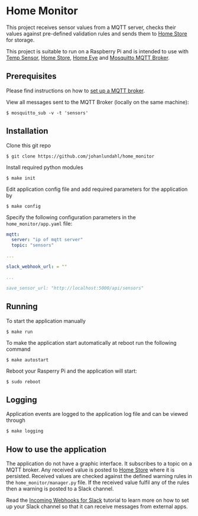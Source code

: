 # Home Monitor
This project receives sensor values from a MQTT server, checks their values against pre-defined validation rules and sends them to [Home Store](http://github.com/johanlundahl/home_store) for storage.

This project is suitable to run on a Raspberry Pi and is intended to use with [Temp Sensor](http://github.com/johanlundahl/temp_sensor), [Home Store](http://github.com/johanlundahl/home_store), [Home Eye](http://github.com/johanlundahl/home_eye) and [Mosquitto MQTT Broker](https://randomnerdtutorials.com/how-to-install-mosquitto-broker-on-raspberry-pi/).

## Prerequisites
Please find instructions on how to [set up a MQTT broker](https://randomnerdtutorials.com/how-to-install-mosquitto-broker-on-raspberry-pi/).

View all messages sent to the MQTT Broker (locally on the same machine):

```
$ mosquitto_sub -v -t 'sensors'
```
<!-- or $ mosquitto_sub -t /#-->

## Installation

Clone this git repo

```
$ git clone https://github.com/johanlundahl/home_monitor
```

Install required python modules

```
$ make init
```

Edit application config file and add required parameters for the application by
```
$ make config
```

Specify the following configuration parameters in the `home_monitor/app.yaml` file:
``` yaml
mqtt:
  server: "ip of mqtt server"
  topic: "sensors"

... 

slack_webhook_url: = ""

...

save_sensor_url: "http://localhost:5000/api/sensors"

```


## Running

To start the application manually 
```
$ make run
```

To make the application start automatically at reboot run the following command
```
$ make autostart
```

Reboot your Rasperry Pi and the application will start:
```
$ sudo reboot
```

## Logging
Application events are logged to the application log file and can be viewed through
```
$ make logging
```

## How to use the application
The application do not have a graphic interface. It subscribes to a topic on a MQTT broker. Any received value is posted to [Home Store](http://github.com/johanlundahl/home_store) where it is persisted. Received values are checked against the defined warning rules in the `home_monitor/manager.py` file. If the received value fulfil any of the rules then a warning is posted to a Slack channel.

Read the [Incoming Webhooks for Slack](https://slack.com/intl/en-se/help/articles/115005265063-Incoming-WebHooks-for-Slack) tutorial to learn more on how to set up your Slack channel so that it can receive messages from external apps.